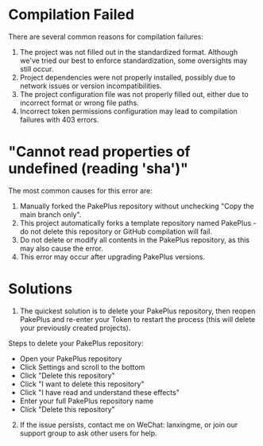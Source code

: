 # Compilation Failed

There are several common reasons for compilation failures:

1. The project was not filled out in the standardized format. Although we've tried our best to enforce standardization, some oversights may still occur.
2. Project dependencies were not properly installed, possibly due to network issues or version incompatibilities.
3. The project configuration file was not properly filled out, either due to incorrect format or wrong file paths.
4. Incorrect token permissions configuration may lead to compilation failures with 403 errors.

# "Cannot read properties of undefined (reading 'sha')"

The most common causes for this error are:

1. Manually forked the PakePlus repository without unchecking "Copy the main branch only".
2. This project automatically forks a template repository named PakePlus - do not delete this repository or GitHub compilation will fail.
3. Do not delete or modify all contents in the PakePlus repository, as this may also cause the error.
4. This error may occur after upgrading PakePlus versions.

# Solutions

1. The quickest solution is to delete your PakePlus repository, then reopen PakePlus and re-enter your Token to restart the process (this will delete your previously created projects).

Steps to delete your PakePlus repository:
- Open your PakePlus repository
- Click Settings and scroll to the bottom
- Click "Delete this repository"
- Click "I want to delete this repository"
- Click "I have read and understand these effects"
- Enter your full PakePlus repository name
- Click "Delete this repository"

2. If the issue persists, contact me on WeChat: lanxingme, or join our support group to ask other users for help.